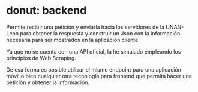 # donut: backend

Permite recibir una petición y enviarla hacia los servidores de la UNAN-León para obtener la respuesta y construir un Json con la información necesaria para ser mostrados en la aplicación cliente.

Ya que no se cuenta con una API oficial, la he simulado empleando los principios de Web Scraping.

De esa forma es posible utilizar el mismo endpoint para una aplicación móvil o bien cualquier otra tecnología para frontend que permita hacer una petición y obtener la información.

